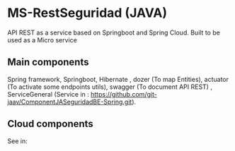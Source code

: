 # MS-RestSeguridad (JAVA)
API REST as a service based on Springboot and Spring Cloud. Built to be used as a Micro service

## Main components
Spring framework, Springboot, Hibernate , dozer (To map Entities), actuator (To activate some endpoints utils), swagger (To document API REST) , ServiceGeneral (Service in : https://github.com/git-jaav/ComponentJASeguridadBE-Spring.git).

## Cloud components
See in:

